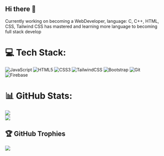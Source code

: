 ## Hi there 👋


Currently working on becoming a
WebDeveloper,
language: C, C++, HTML, CSS, Tailwind CSS has mastered and learning more language to becoming full stack develop
 
# 💻 Tech Stack:
![JavaScript](https://img.shields.io/badge/javascript-%23323330.svg?style=for-the-badge&logo=javascript&logoColor=%23F7DF1E)  ![HTML5](https://img.shields.io/badge/html5-%23E34F26.svg?style=for-the-badge&logo=html5&logoColor=white)  ![CSS3](https://img.shields.io/badge/css3-%231572B6.svg?style=for-the-badge&logo=css3&logoColor=white) ![TailwindCSS](https://img.shields.io/badge/tailwindcss-%2338B2AC.svg?style=for-the-badge&logo=tailwind-css&logoColor=white) ![Bootstrap](https://img.shields.io/badge/bootstrap-%238511FA.svg?style=for-the-badge&logo=bootstrap&logoColor=white)  ![Git](https://img.shields.io/badge/git-%23F05033.svg?style=for-the-badge&logo=git&logoColor=white)  ![Firebase](https://img.shields.io/badge/firebase-%23039BE5.svg?style=for-the-badge&logo=firebase) 




# 📊 GitHub Stats:
![](https://github-readme-stats.vercel.app/api?username=MrLakxh&theme=radical&hide_border=true&include_all_commits=false&count_private=true)<br/>
![](https://github-readme-streak-stats.herokuapp.com/?user=MrLakxh&theme=radical&hide_border=true&include_all_push=false)<br/>



## 🏆 GitHub Trophies
![](https://github-profile-trophy.vercel.app/?username=MrLakxh&theme=merko&no-frame=true&no-bg=true&margin-w=4)
